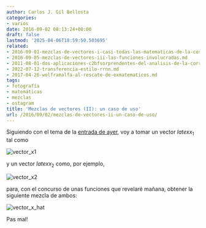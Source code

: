 ```yaml
---
author: Carlos J. Gil Bellosta
categories:
- varios
date: 2016-09-02 08:13:24+00:00
draft: false
lastmod: '2025-04-06T18:59:50.503695'
related:
- 2016-09-01-mezclas-de-vectores-i-casi-todas-las-matematicas-de-la-cosa.md
- 2016-09-05-mezclas-de-vectores-iii-las-funciones-involucradas.md
- 2011-08-01-dos-aplicaciones-c2bfsorprendentes-del-analisis-de-la-correlacion-canonica.md
- 2022-07-12-transferencia-estilo-rrnn.md
- 2017-04-26-wolframalfa-al-rescate-de-exmatematicos.md
tags:
- fotografía
- matemáticas
- mezclas
- ostagram
title: 'Mezclas de vectores (II): un caso de uso'
url: /2016/09/02/mezclas-de-vectores-ii-un-caso-de-uso/
---
```


Siguiendo con el tema de la [entrada de ayer](https://www.datanalytics.com/2016/09/01/mezclas-de-vectores-i-casi-todas-las-matematicas-de-la-cosa/), voy a tomar un vector $latex x_1$ tal como

![vector_x1](/wp-uploads/2016/09/vector_x1.jpg)

y un vector $latex x_2$ como, por ejemplo,

![vector_x2](/wp-uploads/2016/09/vector_x2.jpg)

para, con el concurso de unas funciones que revelaré mañana, obtener la siguiente mezcla de ambos:

![vector_x_hat](/wp-uploads/2016/09/vector_x_hat.jpg)

Pas mal!